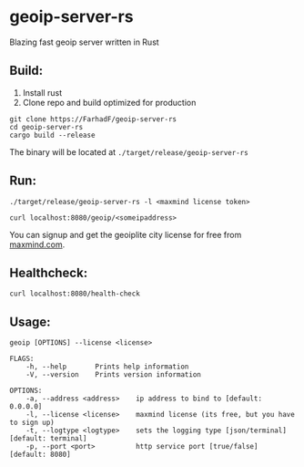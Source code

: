 # geoip-server-rs
Blazing fast geoip server written in Rust


## Build:
1. Install rust
2. Clone repo and build optimized for production
```
git clone https://FarhadF/geoip-server-rs
cd geoip-server-rs
cargo build --release 
```
The binary will be located at ```./target/release/geoip-server-rs```
## Run:
```
./target/release/geoip-server-rs -l <maxmind license token>
```
```
curl localhost:8080/geoip/<someipaddress>
```

You can signup and get the geoiplite city license for free from [maxmind.com](maxmind.com).

## Healthcheck:
```
curl localhost:8080/health-check
```

## Usage:

```
geoip [OPTIONS] --license <license>

FLAGS:
    -h, --help       Prints help information
    -V, --version    Prints version information

OPTIONS:
    -a, --address <address>    ip address to bind to [default: 0.0.0.0]
    -l, --license <license>    maxmind license (its free, but you have to sign up)
    -t, --logtype <logtype>    sets the logging type [json/terminal] [default: terminal]
    -p, --port <port>          http service port [true/false] [default: 8080]
```
